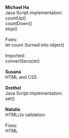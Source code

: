 <b>Michael Ha</b>					<br/>
Java Script implementation:				<br/>
countUp()						<br/>
countDown()						<br/>
stop()							<br/>
							<br/>
Fixes:							<br/>
let count (turned into object)				<br/>
							<br/>
Imported:						<br/>
convertSecs(str)					<br/>
							<br/>
<b>Susana</b>						<br/>
HTML and CSS						<br/>
							<br/>
<b>Grethel</b>						<br/>
Java Script implementation:				<br/>
set()		            				<br/>
							<br/>
<b>Natalie</b>						<br/>
HTML/Js validation					<br/>
							<br/>
Fixes:							<br/>
HTML							<br/>